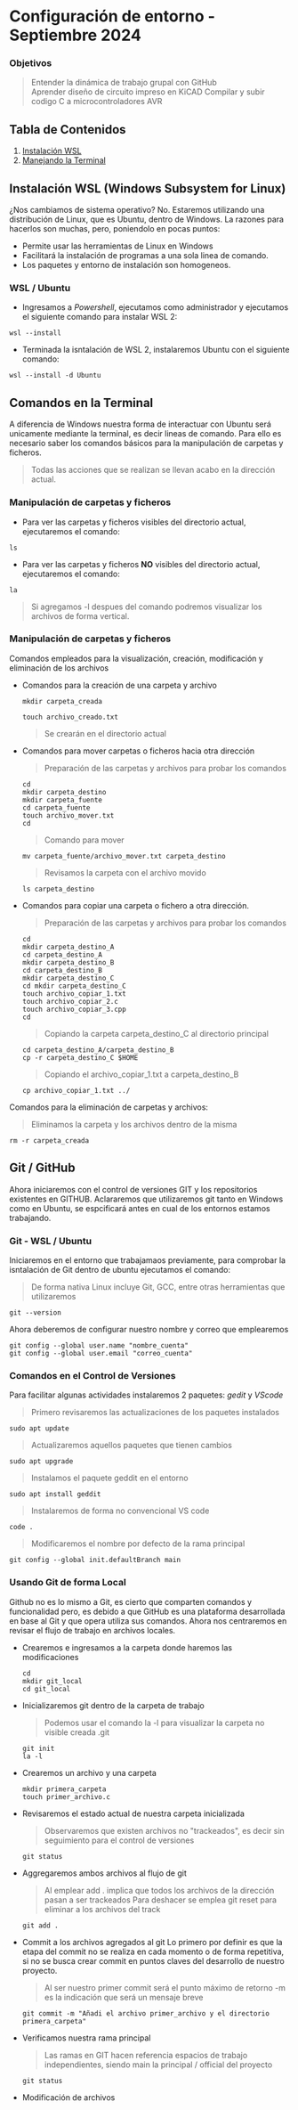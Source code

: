 # Configuración de entorno - Septiembre 2024

### **Objetivos**  
> Entender la dinámica de trabajo grupal con GitHub  
> Aprender diseño de circuito impreso en KiCAD 
> Compilar y subir codigo C a microcontroladores AVR  

## Tabla de Contenidos

1. [Instalación WSL](#instalacion-WSL)
2. [Manejando la Terminal](#manejando-la-terminal)

## Instalación WSL (Windows Subsystem for Linux)
¿Nos cambiamos de sistema operativo? No. Estaremos utilizando una distribución de Linux, que es Ubuntu, dentro de Windows. La razones para hacerlos son muchas, pero, poniendolo en pocas puntos:
- Permite usar las herramientas de Linux en Windows
- Facilitará la instalación de programas a una sola linea de comando.
- Los paquetes y entorno de instalación son homogeneos.

### WSL / Ubuntu
- Ingresamos a *Powershell*, ejecutamos como administrador y ejecutamos el siguiente comando para instalar WSL 2:
```
wsl --install
```
- Terminada la isntalación de WSL 2, instalaremos Ubuntu con el siguiente comando:
```
wsl --install -d Ubuntu
```

## Comandos en la Terminal
A diferencia de Windows nuestra forma de interactuar con Ubuntu será unicamente mediante la terminal, es decir lineas de comando. Para ello es necesario saber los comandos básicos para la manipulación de carpetas y ficheros.
> Todas las acciones que se realizan se llevan acabo en la dirección actual.

### Manipulación de carpetas y ficheros
- Para ver las carpetas y ficheros visibles del directorio actual, ejecutaremos el comando:
```
ls
```
- Para ver las carpetas y ficheros **NO** visibles del directorio actual, ejecutaremos el comando:
```
la
```
> Si agregamos -l despues del comando podremos visualizar los archivos de forma vertical.

### Manipulación de carpetas y ficheros
Comandos empleados para la visualización, creación, modificación y eliminación de los archivos

- Comandos para la creación de una carpeta y archivo
  ```
  mkdir carpeta_creada          
  ```
  ```
  touch archivo_creado.txt
  ```
  > Se crearán en el directorio actual

- Comandos para mover carpetas o ficheros hacia otra dirección
    > Preparación de las carpetas y archivos para probar los comandos
  ```
  cd
  mkdir carpeta_destino
  mkdir carpeta_fuente
  cd carpeta_fuente
  touch archivo_mover.txt
  cd
  ```
    > Comando para mover
  ```
  mv carpeta_fuente/archivo_mover.txt carpeta_destino
  ```
    > Revisamos la carpeta con el archivo movido
  ```
  ls carpeta_destino
  ```
- Comandos para copiar una carpeta o fichero a otra dirección.
    > Preparación de las carpetas y archivos para probar los comandos
  ```
  cd
  mkdir carpeta_destino_A
  cd carpeta_destino_A
  mkdir carpeta_destino_B
  cd carpeta_destino_B
  mkdir carpeta_destino_C
  cd mkdir carpeta_destino_C
  touch archivo_copiar_1.txt
  touch archivo_copiar_2.c
  touch archivo_copiar_3.cpp
  cd
  ```
    > Copiando la carpeta carpeta_destino_C al directorio principal
  ```
  cd carpeta_destino_A/carpeta_destino_B
  cp -r carpeta_destino_C $HOME
  ```
    > Copiando el archivo_copiar_1.txt a carpeta_destino_B
  ```
  cp archivo_copiar_1.txt ../
  ```

Comandos para la eliminación de carpetas y archivos:
> Eliminamos la carpeta y los archivos dentro de la misma
```
rm -r carpeta_creada
```


## Git / GitHub
Ahora iniciaremos con el control de versiones GIT y los repositorios existentes en GITHUB. 
Aclararemos que utilizaremos git tanto en Windows como en Ubuntu, se espcificará antes en cual de los entornos estamos trabajando.

### Git - WSL / Ubuntu
Iniciaremos en el entorno que trabajamaos previamente, para comprobar la isntalación de Git dentro de ubuntu ejecutamos el comando:
> De forma nativa Linux incluye Git, GCC, entre otras herramientas que utilizaremos
```
git --version
```

Ahora deberemos de configurar nuestro nombre y correo que emplearemos
```
git config --global user.name "nombre_cuenta"
git config --global user.email "correo_cuenta"
```
### Comandos en el Control de Versiones
Para facilitar algunas actividades instalaremos 2 paquetes: *gedit* y *VScode*
> Primero revisaremos las actualizaciones de los paquetes instalados
```
sudo apt update
```
> Actualizaremos aquellos paquetes que tienen cambios
```
sudo apt upgrade
```

> Instalamos el paquete geddit en el entorno
```
sudo apt install geddit
```
> Instalaremos de forma no convencional VS code
```
code .
```
> Modificaremos el nombre por defecto de la rama principal
```
git config --global init.defaultBranch main
```

### Usando Git de forma Local
Github no es lo mismo a Git, es cierto que comparten comandos y funcionalidad pero, es debido a que GitHub es una plataforma desarrollada en base al Git y que opera utiliza sus comandos. Ahora nos centraremos en revisar el flujo de trabajo en archivos locales. 
- Crearemos e ingresamos a la carpeta donde haremos las modificaciones
  ```
  cd
  mkdir git_local
  cd git_local
  ```
- Inicializaremos git dentro de la carpeta de trabajo
  > Podemos usar el comando la -l para visualizar la carpeta no visible creada .git
  ```
  git init
  la -l
  ```
- Crearemos un archivo y una carpeta
  ```
  mkdir primera_carpeta
  touch primer_archivo.c
  ```
- Revisaremos el estado actual de nuestra carpeta inicializada
  > Observaremos que existen archivos no "trackeados", es decir sin seguimiento para el control de versiones
  ```
  git status
  ```
- Aggregaremos ambos archivos al flujo de git
  > Al emplear add . implica que todos los archivos de la dirección pasan a ser trackeados
  > Para deshacer se emplea git reset para eliminar a los archivos del track
  ```
  git add .
  ```

- Commit a los archivos agregados al git
  Lo primero por definir es que la etapa del commit no se realiza en cada momento o de forma repetitiva, si no se busca crear commit en puntos claves del desarrollo de nuestro proyecto.
  > Al ser nuestro primer commit será el punto máximo de retorno
  > -m es la indicación que será un mensaje breve
  ```
  git commit -m "Añadi el archivo primer_archivo y el directorio primera_carpeta"
  ```
- Verificamos nuestra rama principal
  > Las ramas en GIT hacen referencia espacios de trabajo independientes, siendo main la principal / official del proyecto
  ```
  git status
  ```

- Modificación de archivos 
